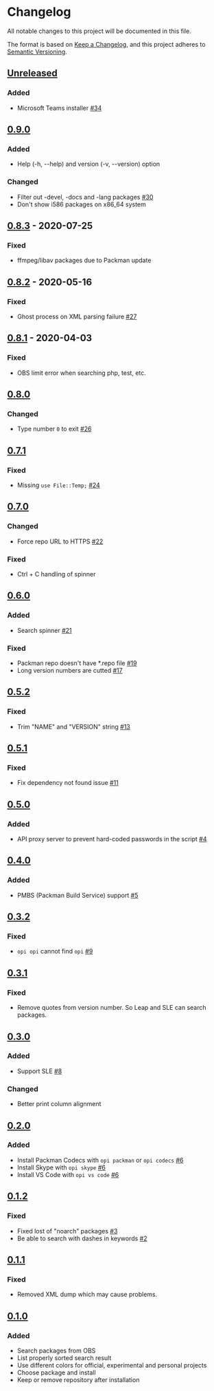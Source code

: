 # Changelog

All notable changes to this project will be documented in this file.

The format is based on [Keep a Changelog](https://keepachangelog.com/en/1.0.0/),
and this project adheres to [Semantic Versioning](https://semver.org/spec/v2.0.0.html).

## [Unreleased]

### Added

- Microsoft Teams installer [#34](https://github.com/openSUSE/opi/pulls/34)

## [0.9.0]

### Added

- Help (-h, --help) and version (-v, --version) option

### Changed

- Filter out -devel, -docs and -lang packages [#30](https://github.com/openSUSE/opi/pulls/30)
- Don't show i586 packages on x86_64 system

## [0.8.3] - 2020-07-25

### Fixed

- ffmpeg/libav packages due to Packman update

## [0.8.2] - 2020-05-16

### Fixed

- Ghost process on XML parsing failure [#27](https://github.com/openSUSE/opi/pulls/27)

## [0.8.1] - 2020-04-03

### Fixed

- OBS limit error when searching php, test, etc.

## [0.8.0]

### Changed

- Type number `0` to exit [#26](https://github.com/openSUSE/opi/pulls/26)

## [0.7.1]

### Fixed

- Missing `use File::Temp;` [#24](https://github.com/openSUSE/opi/issues/24)

## [0.7.0]

### Changed

- Force repo URL to HTTPS [#22](https://github.com/openSUSE/opi/issues/22)

### Fixed

- Ctrl + C handling of spinner

## [0.6.0]

### Added

- Search spinner [#21](https://github.com/openSUSE/opi/issues/21)

### Fixed

- Packman repo doesn't have *.repo file [#19](https://github.com/openSUSE/opi/issues/19)
- Long version numbers are cutted [#17](https://github.com/openSUSE/opi/issues/17)

## [0.5.2]

### Fixed

- Trim "NAME" and "VERSION" string [#13](https://github.com/openSUSE/opi/issues/13)

## [0.5.1]

### Fixed

- Fix dependency not found issue [#11](https://github.com/openSUSE/opi/issues/11)

## [0.5.0]

### Added

- API proxy server to prevent hard-coded passwords in the script [#4](https://github.com/openSUSE/opi/issues/4)

## [0.4.0]

### Added

- PMBS (Packman Build Service) support [#5](https://github.com/openSUSE/opi/issues/5)

## [0.3.2]

### Fixed

- `opi opi` cannot find `opi` [#9](https://github.com/openSUSE/opi/issues/9)

## [0.3.1]

### Fixed

- Remove quotes from version number. So Leap and SLE can search packages.

## [0.3.0]

### Added

- Support SLE [#8](https://github.com/openSUSE/opi/issues/8)

### Changed

- Better print column alignment

## [0.2.0]

### Added

- Install Packman Codecs with `opi packman` or `opi codecs` [#6](https://github.com/openSUSE/opi/issues/6)
- Install Skype with `opi skype` [#6](https://github.com/openSUSE/opi/issues/6)
- Install VS Code with `opi vs code` [#6](https://github.com/openSUSE/opi/issues/6)

## [0.1.2]

### Fixed

- Fixed lost of "noarch" packages [#3](https://github.com/openSUSE/opi/issues/3)
- Be able to search with dashes in keywords [#2](https://github.com/openSUSE/opi/issues/2)

## [0.1.1]

### Fixed

- Removed XML dump which may cause problems.

## [0.1.0]

### Added

- Search packages from OBS
- List properly sorted search result
- Use different colors for official, experimental and personal projects
- Choose package and install
- Keep or remove repository after installation

[Unreleased]: https://github.com/openSUSE/opi/compare/v0.9.0...HEAD
[0.9.0]: https://github.com/openSUSE/opi/compare/v0.8.3...v0.9.0
[0.8.3]: https://github.com/openSUSE/opi/compare/v0.8.2...v0.8.3
[0.8.2]: https://github.com/openSUSE/opi/compare/v0.8.1...v0.8.2
[0.8.1]: https://github.com/openSUSE/opi/compare/v0.8.0...v0.8.1
[0.8.0]: https://github.com/openSUSE/opi/compare/v0.7.1...v0.8.0
[0.7.1]: https://github.com/openSUSE/opi/compare/v0.7.0...v0.7.1
[0.7.0]: https://github.com/openSUSE/opi/compare/v0.6.0...v0.7.0
[0.6.0]: https://github.com/openSUSE/opi/compare/v0.5.2...v0.6.0
[0.5.2]: https://github.com/openSUSE/opi/compare/v0.5.1...v0.5.2
[0.5.1]: https://github.com/openSUSE/opi/compare/v0.5.0...v0.5.1
[0.5.0]: https://github.com/openSUSE/opi/compare/v0.4.0...v0.5.0
[0.4.0]: https://github.com/openSUSE/opi/compare/v0.3.2...v0.4.0
[0.3.2]: https://github.com/openSUSE/opi/compare/v0.3.1...v0.3.2
[0.3.1]: https://github.com/openSUSE/opi/compare/v0.3.0...v0.3.1
[0.3.0]: https://github.com/openSUSE/opi/compare/v0.2.0...v0.3.0
[0.2.0]: https://github.com/openSUSE/opi/compare/v0.1.2...v0.2.0
[0.1.2]: https://github.com/openSUSE/opi/compare/v0.1.1...v0.1.2
[0.1.1]: https://github.com/openSUSE/opi/compare/v0.1.0...v0.1.1
[0.1.0]: https://github.com/openSUSE/opi/releases/tag/v0.1.0
